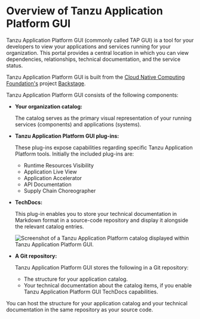 # Overview of Tanzu Application Platform GUI

Tanzu Application Platform GUI (commonly called TAP GUI) is a tool for your developers to view your
applications and services running for your organization.
This portal provides a central location in which you can view dependencies, relationships, technical
documentation, and the service status.

Tanzu Application Platform GUI is built from the
[Cloud Native Computing Foundation's](https://www.cncf.io/) project [Backstage](https://backstage.io/).

Tanzu Application Platform GUI consists of the following components:

- **Your organization catalog:**

  The catalog serves as the primary visual representation of your running services (components) and
  applications (systems).

- **Tanzu Application Platform GUI plug-ins:**

  These plug-ins expose capabilities regarding specific Tanzu Application Platform tools.
  Initially the included plug-ins are:

  - Runtime Resources Visibility
  - Application Live View
  - Application Accelerator
  - API Documentation
  - Supply Chain Choreographer

- **TechDocs:**

  This plug-in enables you to store your technical documentation in Markdown format in a source-code
  repository and display it alongside the relevant catalog entries.

  ![Screenshot of a Tanzu Application Platform catalog displayed within Tanzu Application Platform GUI.](images/tap-gui-catalog.png)

- **A Git repository:**

  Tanzu Application Platform GUI stores the following in a Git repository:

  - The structure for your application catalog.
  - Your technical documentation about the catalog items, if you enable Tanzu Application Platform GUI
    TechDocs capabilities.

You can host the structure for your application catalog and your technical documentation in the same
repository as your source code.

